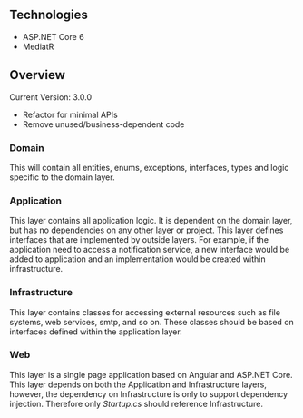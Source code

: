 
## Technologies

* ASP.NET Core 6
* MediatR

## Overview

Current Version: 3.0.0
  - Refactor for minimal APIs
  - Remove unused/business-dependent code

### Domain

This will contain all entities, enums, exceptions, interfaces, types and logic specific to the domain layer.

### Application

This layer contains all application logic. It is dependent on the domain layer, but has no dependencies on any other layer or project. This layer defines interfaces that are implemented by outside layers. For example, if the application need to access a notification service, a new interface would be added to application and an implementation would be created within infrastructure.

### Infrastructure

This layer contains classes for accessing external resources such as file systems, web services, smtp, and so on. These classes should be based on interfaces defined within the application layer.

### Web

This layer is a single page application based on Angular and ASP.NET Core. This layer depends on both the Application and Infrastructure layers, however, the dependency on Infrastructure is only to support dependency injection. Therefore only *Startup.cs* should reference Infrastructure.
